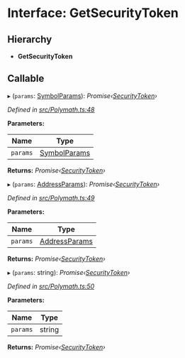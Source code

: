 # Interface: GetSecurityToken

## Hierarchy

- **GetSecurityToken**

## Callable

▸ (`params`: [SymbolParams](_polymath_.symbolparams.md)): _Promise‹[SecurityToken](../classes/_entities_securitytoken_securitytoken_.securitytoken.md)›_

_Defined in [src/Polymath.ts:48](https://github.com/PolymathNetwork/polymath-sdk/blob/d34930f/src/Polymath.ts#L48)_

**Parameters:**

| Name     | Type                                       |
| -------- | ------------------------------------------ |
| `params` | [SymbolParams](_polymath_.symbolparams.md) |

**Returns:** _Promise‹[SecurityToken](../classes/_entities_securitytoken_securitytoken_.securitytoken.md)›_

▸ (`params`: [AddressParams](_polymath_.addressparams.md)): _Promise‹[SecurityToken](../classes/_entities_securitytoken_securitytoken_.securitytoken.md)›_

_Defined in [src/Polymath.ts:49](https://github.com/PolymathNetwork/polymath-sdk/blob/d34930f/src/Polymath.ts#L49)_

**Parameters:**

| Name     | Type                                         |
| -------- | -------------------------------------------- |
| `params` | [AddressParams](_polymath_.addressparams.md) |

**Returns:** _Promise‹[SecurityToken](../classes/_entities_securitytoken_securitytoken_.securitytoken.md)›_

▸ (`params`: string): _Promise‹[SecurityToken](../classes/_entities_securitytoken_securitytoken_.securitytoken.md)›_

_Defined in [src/Polymath.ts:50](https://github.com/PolymathNetwork/polymath-sdk/blob/d34930f/src/Polymath.ts#L50)_

**Parameters:**

| Name     | Type   |
| -------- | ------ |
| `params` | string |

**Returns:** _Promise‹[SecurityToken](../classes/_entities_securitytoken_securitytoken_.securitytoken.md)›_
